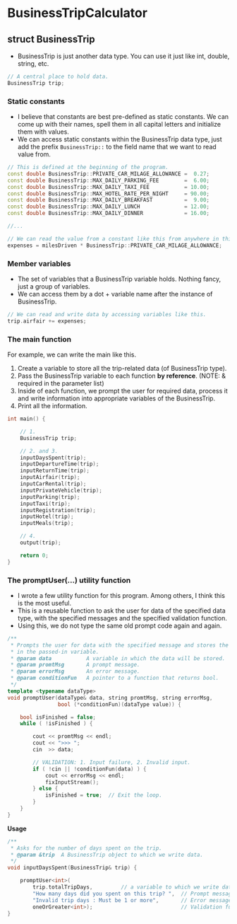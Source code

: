 # BusinessTripCalculator

## struct BusinessTrip
- BusinessTrip is just another data type. You can use it just like int, double, string, etc.
```cpp
// A central place to hold data.
BusinessTrip trip;
```

### Static constants
- I believe that constants are best pre-defined as static constants. We can come up with their names, spell them in all capital letters and initialize them with values.
- We can access static constants within the BusinessTrip data type, just add the prefix `BusinessTrip::` to the field name that we want to read value from.

```cpp
// This is defined at the beginning of the program.
const double BusinessTrip::PRIVATE_CAR_MILAGE_ALLOWANCE =  0.27;
const double BusinessTrip::MAX_DAILY_PARKING_FEE        =  6.00;
const double BusinessTrip::MAX_DAILY_TAXI_FEE           = 10.00;
const double BusinessTrip::MAX_HOTEL_RATE_PER_NIGHT     = 90.00;
const double BusinessTrip::MAX_DAILY_BREAKFAST          =  9.00;
const double BusinessTrip::MAX_DAILY_LUNCH              = 12.00;
const double BusinessTrip::MAX_DAILY_DINNER             = 16.00;

//...

// We can read the value from a constant like this from anywhere in this program.
expenses = milesDriven * BusinessTrip::PRIVATE_CAR_MILAGE_ALLOWANCE;

```

### Member variables
- The set of variables that a BusinessTrip variable holds. Nothing fancy, just a group of variables.
- We can access them by a dot + variable name after the instance of BusinessTrip.

```cpp
// We can read and write data by accessing variables like this.
trip.airfair += expenses;
```

### The main function
For example, we can write the main like this.

1. Create a variable to store all the trip-related data (of BusinessTrip type).
2. Pass the BusinessTrip variable to each function **by reference**. (NOTE: & required in the parameter list)
3. Inside of each function, we prompt the user for required data, process it and write information into appropriate variables of the BusinessTrip.
4. Print all the information.
```cpp
int main() {

    // 1.
    BusinessTrip trip;

    // 2. and 3.
    inputDaysSpent(trip);
    inputDepartureTime(trip);
    inputReturnTime(trip);
    inputAirfair(trip);
    inputCarRental(trip);
    inputPrivateVehicle(trip);
    inputParking(trip);
    inputTaxi(trip);
    inputRegistration(trip);
    inputHotel(trip);
    inputMeals(trip);

    // 4.
    output(trip);

    return 0;
}
```

### The promptUser(...) utility function
- I wrote a few utility function for this program. Among others, I think this is the most useful.
- This is a reusable function to ask the user for data of the specified data type, with the specified messages and the specified validation function.
- Using this, we do not type the same old prompt code again and again.
```cpp
/**
 * Prompts the user for data with the specified message and stores the data
 * in the passed-in variable.
 * @param data           A variable in which the data will be stored.
 * @param promtMsg       A prompt message.
 * @param errorMsg       An error message.
 * @param conditionFun   A pointer to a function that returns bool.
 */
template <typename dataType>
void promptUser(dataType& data, string promtMsg, string errorMsg,
                bool (*conditionFun)(dataType value)) {

    bool isFinished = false;
    while ( !isFinished ) {

        cout << promtMsg << endl;
        cout << ">>> ";
        cin  >> data;

        // VALIDATION: 1. Input failure, 2. Invalid input.
        if ( !cin || !conditionFun(data) ) {
            cout << errorMsg << endl;
            fixInputStream();
        } else {
            isFinished = true;  // Exit the loop.
        }
    }
}
```

**Usage**
```cpp
/**
 * Asks for the number of days spent on the trip.
 * @param &trip  A BusinessTrip object to which we write data.
 */
void inputDaysSpent(BusinessTrip& trip) {

    promptUser<int>(
        trip.totalTripDays,         // a variable to which we write data
        "How many days did you spent on this trip? ",  // Prompt message
        "Invalid trip days : Must be 1 or more",       // Error message
        oneOrGreater<int>);                            // Validation function
}
```
